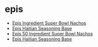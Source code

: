 # epis

 * [Epis Ingredient Super Bowl Nachos](../../index/e/epis-50-ingredient-super-bowl-nachos.json)
 * [Epis Haitian Seasoning Base](../../index/e/epis-haitian-seasoning-base.json)
 * [Epis 50 Ingredient Super Bowl Nachos](../../index/e/epis-50-ingredient-super-bowl-nachos.json)
 * [Epis Haitian Seasoning Base](../../index/e/epis-haitian-seasoning-base.json)
